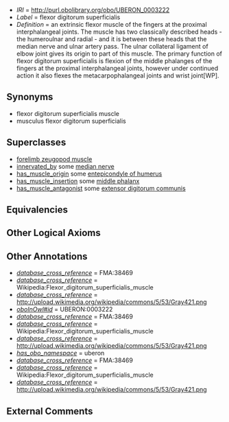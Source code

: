  * *IRI* = http://purl.obolibrary.org/obo/UBERON_0003222
 * *Label* = flexor digitorum superficialis
 * *Definition* = an extrinsic flexor muscle of the fingers at the proximal interphalangeal joints. The muscle has two classically described heads - the humeroulnar and radial - and it is between these heads that the median nerve and ulnar artery pass. The ulnar collateral ligament of elbow joint gives its origin to part of this muscle. The primary function of flexor digitorum superficialis is flexion of the middle phalanges of the fingers at the proximal interphalangeal joints, however under continued action it also flexes the metacarpophalangeal joints and wrist joint[WP].

## Synonyms

 * flexor digitorum superficialis muscle
 * musculus flexor digitorum superficialis

## Superclasses

 * [forelimb zeugopod muscle](../../UBERON/54/UBERON_0004254.md)
 * [innervated_by](../../RO/05/RO_0002005.md) some [median nerve](../../UBERON/48/UBERON_0001148.md)
 * [has_muscle_origin](../../RO/72/RO_0002372.md) some [entepicondyle of humerus](../../UBERON/06/UBERON_0006806.md)
 * [has_muscle_insertion](../../RO/73/RO_0002373.md) some [middle phalanx](../../UBERON/01/UBERON_0004301.md)
 * [has_muscle_antagonist](../../core#has/st/core#has_muscle_antagonist.md) some [extensor digitorum communis](../../UBERON/12/UBERON_0007612.md)

## Equivalencies


## Other Logical Axioms


## Other Annotations

 * *[database_cross_reference](../../ef/oboInOwl#hasDbXref.md)* = FMA:38469
 * *[database_cross_reference](../../ef/oboInOwl#hasDbXref.md)* = Wikipedia:Flexor_digitorum_superficialis_muscle
 * *[database_cross_reference](../../ef/oboInOwl#hasDbXref.md)* = http://upload.wikimedia.org/wikipedia/commons/5/53/Gray421.png
 * *[oboInOwl#id](../../id/oboInOwl#id.md)* = UBERON:0003222
 * *[database_cross_reference](../../ef/oboInOwl#hasDbXref.md)* = FMA:38469
 * *[database_cross_reference](../../ef/oboInOwl#hasDbXref.md)* = Wikipedia:Flexor_digitorum_superficialis_muscle
 * *[database_cross_reference](../../ef/oboInOwl#hasDbXref.md)* = http://upload.wikimedia.org/wikipedia/commons/5/53/Gray421.png
 * *[has_obo_namespace](../../ce/oboInOwl#hasOBONamespace.md)* = uberon
 * *[database_cross_reference](../../ef/oboInOwl#hasDbXref.md)* = FMA:38469
 * *[database_cross_reference](../../ef/oboInOwl#hasDbXref.md)* = Wikipedia:Flexor_digitorum_superficialis_muscle
 * *[database_cross_reference](../../ef/oboInOwl#hasDbXref.md)* = http://upload.wikimedia.org/wikipedia/commons/5/53/Gray421.png

## External Comments

